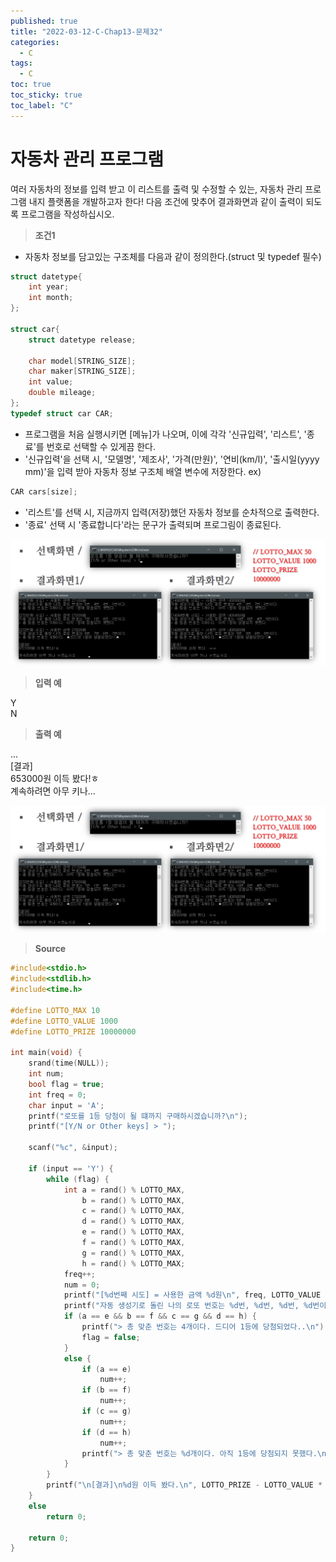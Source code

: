 ```yaml
---
published: true
title: "2022-03-12-C-Chap13-문제32"
categories:
  - C
tags:
  - C
toc: true
toc_sticky: true
toc_label: "C"
---
```


# 자동차 관리 프로그램

여러 자동차의 정보를 입력 받고 이 리스트를 출력 및 수정할 수 있는, 자동차 관리 프로그램 내지 플랫폼을 개발하고자 한다! 다음 조건에 맞추어 결과화면과 같이 출력이 되도록 프로그램을 작성하십시오.

> **조건1**

- 자동차 정보를 담고있는 구조체를 다음과 같이 정의한다.(struct 및 typedef 필수)

```C++
struct datetype{
	int year;
	int month;
};

struct car{
	struct datetype release;

	char model[STRING_SIZE];
	char maker[STRING_SIZE];
	int value;
	double mileage;
};
typedef struct car CAR;
```

- 프로그램을 처음 실행시키면 [메뉴]가 나오며, 이에 각각 '신규입력', '리스트', '종료'를 번호로 선택할 수 있게끔 한다.
- '신규입력'을 선택 시, '모델명', '제조사', '가격(만원)', '연비(km/l)', '출시일(yyyy mm)'을 입력 받아 자동차 정보 구조체 배열 변수에 저장한다.
  ex)

```C++
CAR cars[size];
```

- '리스트'를 선택 시, 지금까지 입력(저장)했던 자동차 정보를 순차적으로 출력한다.
- '종료' 선택 시 '종료합니다'라는 문구가 출력되며 프로그림이 종료된다.

![image](https://github.com/222SeungHyun/222SeungHyun.github.io/blob/master/_images/%EA%B8%B0%EC%B4%88%ED%94%84%EB%A1%9C%EA%B7%B8%EB%9E%98%EB%B0%8D%207%EC%9E%A5%20%EC%8B%A4%EC%8A%B5-%EB%AC%B8%EC%A0%9C18.png?raw=true)

> **입력 예**

Y  
N

> **출력 예**

...  
[결과]  
653000원 이득 봤다!ㅎ  
계속하려면 아무 키나...

![image](https://github.com/222SeungHyun/222SeungHyun.github.io/blob/master/_images/%EA%B8%B0%EC%B4%88%ED%94%84%EB%A1%9C%EA%B7%B8%EB%9E%98%EB%B0%8D%207%EC%9E%A5%20%EC%8B%A4%EC%8A%B5-%EB%AC%B8%EC%A0%9C18.png?raw=true)

> **Source**

```C++
#include<stdio.h>
#include<stdlib.h>
#include<time.h>

#define LOTTO_MAX 10
#define LOTTO_VALUE 1000
#define LOTTO_PRIZE 10000000

int main(void) {
	srand(time(NULL));
	int num;
	bool flag = true;
	int freq = 0;
	char input = 'A';
	printf("로또를 1등 당첨이 될 떄까지 구매하시겠습니까?\n");
	printf("[Y/N or Other keys] > ");

	scanf("%c", &input);

	if (input == 'Y') {
		while (flag) {
			int a = rand() % LOTTO_MAX,
				b = rand() % LOTTO_MAX,
				c = rand() % LOTTO_MAX,
				d = rand() % LOTTO_MAX,
				e = rand() % LOTTO_MAX,
				f = rand() % LOTTO_MAX,
				g = rand() % LOTTO_MAX,
				h = rand() % LOTTO_MAX;
			freq++;
			num = 0;
			printf("[%d번째 시도] = 사용한 금액 %d원\n", freq, LOTTO_VALUE * freq);
			printf("자동 생성기로 돌린 나의 로또 번호는 %d번, %d번, %d번, %d번이다.\n", a, b, c, d);
			if (a == e && b == f && c == g && d == h) {
				printf("> 총 맞춘 번호는 4개이다. 드디어 1등에 당첨되었다..\n");
				flag = false;
			}
			else {
				if (a == e)
					num++;
				if (b == f)
					num++;
				if (c == g)
					num++;
				if (d == h)
					num++;
				printf("> 총 맞춘 번호는 %d개이다. 아직 1등에 당첨되지 못했다.\n", num);
			}
		}
		printf("\n[결과]\n%d원 이득 봤다.\n", LOTTO_PRIZE - LOTTO_VALUE * freq);
	}
	else
		return 0;

	return 0;
}
```
